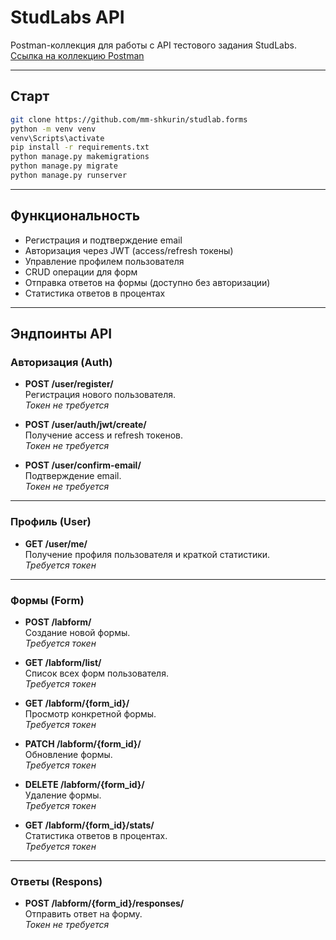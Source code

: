 # StudLabs API

Postman-коллекция для работы с API тестового задания StudLabs.  
[Ссылка на коллекцию Postman](https://postman.co/workspace/My-Workspace~9a4584af-7291-4211-80bc-5fbe5db99042/collection/31974596-2261464e-1272-45e4-9e38-8d9443f7ca80?action=share&creator=31974596)

---
## Старт
```bash
git clone https://github.com/mm-shkurin/studlab.forms
python -m venv venv
venv\Scripts\activate
pip install -r requirements.txt
python manage.py makemigrations
python manage.py migrate
python manage.py runserver
```
---
## Функциональность
- Регистрация и подтверждение email
- Авторизация через JWT (access/refresh токены)
- Управление профилем пользователя
- CRUD операции для форм
- Отправка ответов на формы (доступно без авторизации)
- Статистика ответов в процентах

---

## Эндпоинты API

### Авторизация (Auth)
- **POST /user/register/**  
  Регистрация нового пользователя.  
  *Токен не требуется*

- **POST /user/auth/jwt/create/**  
  Получение access и refresh токенов.  
  *Токен не требуется*

- **POST /user/confirm-email/**  
  Подтверждение email.  
  *Токен не требуется*

---

### Профиль (User)
- **GET /user/me/**  
  Получение профиля пользователя и краткой статистики.  
  *Требуется токен*

---

### Формы (Form)
- **POST /labform/**  
  Создание новой формы.  
  *Требуется токен*

- **GET /labform/list/**  
  Список всех форм пользователя.  
  *Требуется токен*

- **GET /labform/{form_id}/**  
  Просмотр конкретной формы.  
  *Требуется токен*

- **PATCH /labform/{form_id}/**  
  Обновление формы.  
  *Требуется токен*

- **DELETE /labform/{form_id}/**  
  Удаление формы.  
  *Требуется токен*

- **GET /labform/{form_id}/stats/**  
  Статистика ответов в процентах.  
  *Требуется токен*

---

### Ответы (Respons)
- **POST /labform/{form_id}/responses/**  
  Отправить ответ на форму.  
  *Токен не требуется*
